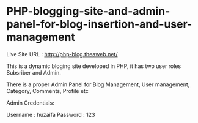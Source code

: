 # PHP-blogging-site-and-admin-panel-for-blog-insertion-and-user-management

Live Site URL : http://php-blog.theaweb.net/

This is a dynamic bloging site developed in PHP, it has two user roles Subsriber and Admin. 

There is a proper Admin Panel for Blog Management, User management, Category, Comments, Profile etc 

Admin Credentials: 

Username : huzaifa
Password : 123
